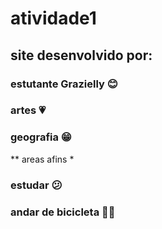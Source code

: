 # atividade1
## site desenvolvido por:
### estutante Grazielly 😊
### artes 💗
### geografia 😁
** areas afins *
### estudar 😕
### andar de bicicleta 🚴‍♀️
